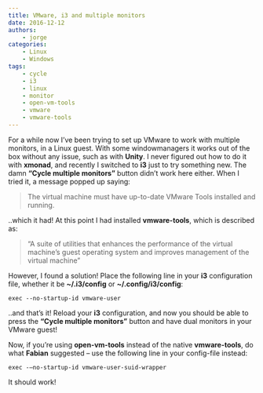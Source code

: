 ```yaml
---
title: VMware, i3 and multiple monitors
date: 2016-12-12
authors:
    - jorge
categories:
    - Linux
    - Windows
tags:
    - cycle
    - i3
    - linux
    - monitor
    - open-vm-tools
    - vmware
    - vmware-tools
---
```

For a while now I’ve been trying to set up VMware to work with multiple monitors, in a Linux guest. With some windowmanagers it works out of the box without any issue, such as with **Unity**. I never figured out how to do it with **xmonad**, and recently I switched to **i3** just to try something new. The damn **“Cycle multiple monitors”** button didn’t work here either. When I tried it, a message popped up saying:

> The virtual machine must have up-to-date VMware Tools installed and running.

<!-- more -->

..which it had! At this point I had installed **vmware-tools**, which is described as:

> “A suite of utilities that enhances the performance of the virtual machine’s guest operating system and improves management of the virtual machine”

However, I found a solution! Place the following line in your **i3** configuration file, whether it be **~/.i3/config** or **~/.config/i3/config**:

```
exec --no-startup-id vmware-user
```

..and that’s it! Reload your **i3** configuration, and now you should be able to press the **“Cycle multiple monitors”** button and have dual monitors in your VMware guest!

Now, if you’re using **open-vm-tools** instead of the native **vmware-tools**, do what **Fabian** suggested – use the following line in your config-file instead:

```
exec -–no-startup-id vmware-user-suid-wrapper
```

It should work!
